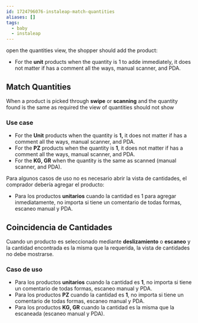 ```yaml
---
id: 1724796076-instaleap-match-quantities
aliases: []
tags:
  - baby
  - instaleap
---
```


open the quantities view, the shopper should add the product:

- For the **unit** products when the quantity is 1 to adde immediately, it does
  not matter if has a comment all the ways, manual scanner, and PDA.

## **Match Quantities**

When a product is picked through **swipe** or **scanning** and the quantity
found is the same as required the view of quantities should not show

### Use case

- For the **Unit** products when the quantity is **1,** it does not matter if
  has a comment all the ways, manual scanner, and PDA.
- For the **PZ** products when the quantity is **1**, it does not matter if has
  a comment all the ways, manual scanner, and PDA.
- For the **KG, GR** when the quantity is the same as scanned (manual scanner,
  and PDA).

Para algunos casos de uso no es necesario abrir la vista de cantidades, el
comprador debería agregar el producto:

- Para los productos **unitarios** cuando la cantidad es 1 para agregar
  inmediatamente, no importa si tiene un comentario de todas formas, escaneo
  manual y PDA.

## **Coincidencia de Cantidades**

Cuando un producto es seleccionado mediante **deslizamiento** o **escaneo** y la
cantidad encontrada es la misma que la requerida, la vista de cantidades no debe
mostrarse.

### Caso de uso

- Para los productos **unitarios** cuando la cantidad es **1**, no importa si
  tiene un comentario de todas formas, escaneo manual y PDA.
- Para los productos **PZ** cuando la cantidad es **1**, no importa si tiene un
  comentario de todas formas, escaneo manual y PDA.
- Para los productos **KG, GR** cuando la cantidad es la misma que la escaneada
  (escaneo manual y PDA).
